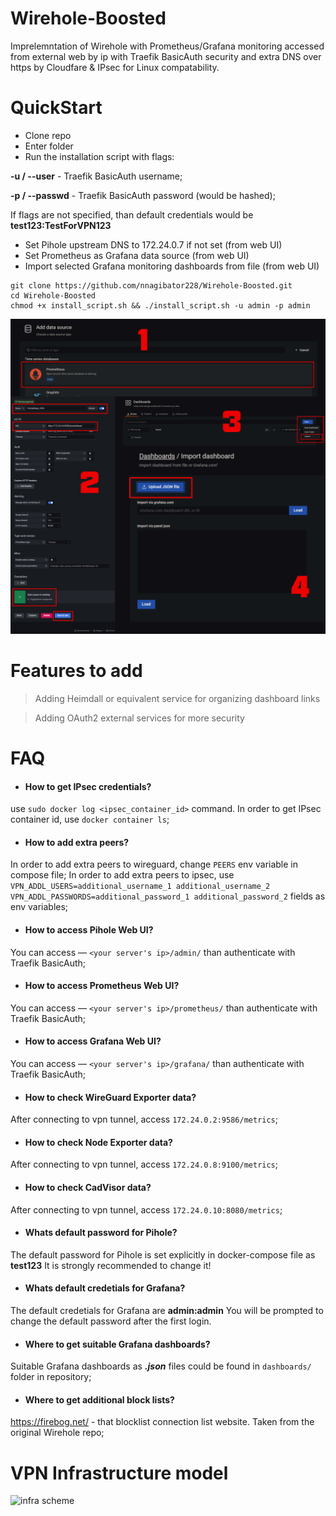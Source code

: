 # Wirehole-Boosted
Imprelemntation of Wirehole with Prometheus/Grafana monitoring accessed from external web by ip with Traefik BasicAuth security and extra DNS over https by Cloudfare & IPsec for Linux compatability.
# QuickStart
 - Clone repo
 - Enter folder
 - Run the installation script with flags:

 **-u / --user** - Traefik BasicAuth username;
 
 **-p / --passwd** - Traefik BasicAuth password (would be hashed);
 
If flags are not specified, than default credentials would be **test123:TestForVPN123**

 - Set Pihole upstream DNS to 172.24.0.7 if not set (from web UI)
 - Set Prometheus as Grafana data source (from web UI)
 - Import selected Grafana monitoring dashboards from file (from web UI)
```
git clone https://github.com/nnagibator228/Wirehole-Boosted.git
cd Wirehole-Boosted
chmod +x install_script.sh && ./install_script.sh -u admin -p admin
```

![prom datasource import](https://github.com/nnagibator228/Wirehole-Boosted/blob/rproxy/seq.png)

# Features to add
 > Adding Heimdall or equivalent service for organizing dashboard links
 
 > Adding OAuth2 external services for more security

# FAQ
 - #### How to get IPsec credentials?
 use ```sudo docker log <ipsec_container_id>``` command. In order to get IPsec container id, use ```docker container ls```;
 - #### How to add extra peers?
 In order to add extra peers to wireguard, change ```PEERS``` env variable in compose file;
 In order to add extra peers to ipsec, use ```VPN_ADDL_USERS=additional_username_1 additional_username_2``` ```VPN_ADDL_PASSWORDS=additional_password_1 additional_password_2``` fields as env variables;
 - #### How to access Pihole Web UI?
 You can access —   ```<your server's ip>/admin/``` than authenticate with Traefik BasicAuth;
 - #### How to access Prometheus Web UI?
 You can access —  ```<your server's ip>/prometheus/``` than authenticate with Traefik BasicAuth;
 - #### How to access Grafana Web UI?
 You can access —  ```<your server's ip>/grafana/``` than authenticate with Traefik BasicAuth;
 - #### How to check WireGuard Exporter data?
 After connecting to vpn tunnel, access ```172.24.0.2:9586/metrics```;
 - #### How to check Node Exporter data?
 After connecting to vpn tunnel, access ```172.24.0.8:9100/metrics```;
 - #### How to check CadVisor data?
 After connecting to vpn tunnel, access ```172.24.0.10:8080/metrics```;
 - #### Whats default password for Pihole?
 The default password for Pihole is set explicitly in docker-compose file as **test123** It is strongly recommended to change it!
 - #### Whats default credetials for Grafana?
 The default credetials for Grafana are **admin:admin** You will be prompted to change the default password after the first login.
 - #### Where to get suitable Grafana dashboards?
 Suitable Grafana dashboards as ***.json*** files could be found in ```dashboards/```  folder in repository;
 - #### Where to get additional block lists?
 https://firebog.net/ - that blocklist connection list website. Taken from the original Wirehole repo;
# VPN Infrastructure model

![infra scheme](https://github.com/nnagibator228/Wirehole-Boosted/blob/main/scheme.png)
